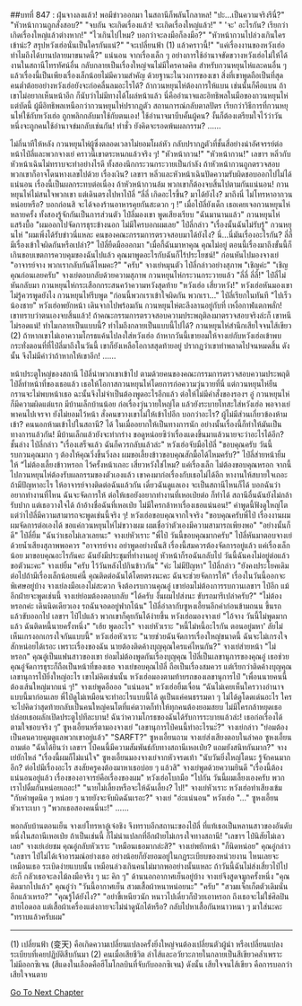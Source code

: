 ##บทที่ 847 : ฝุ่นจางลงแล้ว!
พอมีข่าวออกมา ในสถานีก็พลันโกลาหล!
"ปะ...เป็นความจริงรึนี่?"
"หัวหน้ากวนถูกสั่งสอบ?"
"จบกัน จะเกิดเรื่องแล้ว! จะเกิดเรื่องใหญ่แล้ว!"
" 'จะ' อะไรกัน? เรียกว่าเกิดเรื่องใหญ่แล้วต่างหาก!"
"ไวเกินไปไหม? บอกว่าจะลงมือก็ลงมือ?"
"หัวหน้ากวนไปล่วงเกินใครเข้าน่ะ? สรุปหวังเฮ่อนั่นเป็นใครกันแน่?"
"จะเปลี่ยนฟ้า (1) แล้วคราวนี้!"
"แค่เรื่องงานของหวังเฮ่อ ทำไมถึงได้บานปลายมาขนาดนี้?"
แน่นอน จากเรื่องเล็ก ๆ อย่างการใช้อำนาจขัดขวางหวังเฮ่อไม่ให้ได้งานในสถานีโทรทัศน์อื่น กลับกลายเป็นเรื่องใหญ่จนไม่มีใครคาดคิด สำหรับกวนหยุนไห่และคนอื่น ๆ แล้วเรื่องนี้เป็นเพียงเรื่องเล็กน้อยไม่มีความสำคัญ ด้วยฐานะในวงการของเขา สิ่งที่เขาพูดถือเป็นที่สุด คนต่ำต้อยอย่างหวังเฮ่อยังจะก่อคลื่นลมอะไรได้? ถ้ากวนหยุนไห่ต้องการให้แบน เช่นนั้นก็คือแบน ถ้าเขาไม่อยากเห็นหน้าอีก ก็นับว่าไม่มีทางได้โผล่หน้าแล้ว นี่คืออำนาจและอิทธิพลในมือของกวนหยุนไห่ แต่บัดนี้ ผู้มีอิทธิพลเหนือกว่ากวนหยุนไห่ปรากฏตัว สถานการณ์กลับตาลปัตร เรียกว่าวิธีการที่กวนหยุนไห่ใช้กับหวังเฮ่อ ถูกพลิกกลับมาใช้กับตนเอง!
ใช้อำนาจมาบีบคั้นผู้คน?
งั้นก็ต้องเตรียมใจไว้ว่าวันหนึ่งจะถูกคนใช้อำนาจข่มกลับเช่นกัน!
ทำชั่ว ยังคิดจะรอดพ้นผลกรรม?
……


ไม่กี่นาทีให้หลัง
กวนหยุนไห่ผู้ซึ่งตลอดเวลาไม่ยอมโผล่หัว กลับปรากฏตัวที่ชั้นสี่อย่างน่าอัศจรรย์ต่อหน้าไป๋ลี่และพวกจางเย่ คราวนี้เขาตระหนกแล้วจริง ๆ!
"หัวหน้ากวน!"
"หัวหน้ากวน!"
เลขาฯ หลิ่วกับหัวหน้าเฉินไม่ทราบจะทำอย่างไรดี ทั้งสองนึกกระวนกระวายเป็นกำลัง ถ้าหัวหน้ากวนถูกตรวจสอบ พวกเขาก็อาจโดนหางเลขไปด้วย เรื่องเงิน? เลขาฯ หลิ่วและหัวหน้าเฉินปัดความรับผิดชอบออกไปไม่ได้แน่นอน เรื่องนี้เป็นผลกระทบต่อเนื่อง ถ้าหัวหน้ากวนล้ม พวกเขาก็ต้องจบสิ้นไปตามกันแน่นอน!
กวนหยุนไห่ไม่สนใจพวกเขา แต่เดินตรงไปหาไป๋ลี่ “ลี่ลี่ เกิดอะไรขึ้น? มาได้ยังไง? มาถึงนี่ ไม่โทรหาอากวนหน่อยหรือ? บอกก่อนสิ จะได้จองร้านอาหารคุยกันสะดวก ๆ !” เมื่อไป๋ลี่ยังเด็ก เธอเคยเจอกวนหยุนไห่หลายครั้ง ทั้งสองรู้จักกันเป็นการส่วนตัว
ไป๋ลี่มองเขา พูดเสียงเรียบ "ฉันมานานแล้ว"
กวนหยุนไห่แสร้งบื้อ "ผมออกไปจัดการธุระข้างนอก ไม่มีใครบอกผมเลย"
ไป๋ลี่กล่าว "เรื่องนั้นฉันไม่รับรู้"
กวนหยุนไห่ "ผมเพิ่งได้รับข่าวนี่แหละ คนของคณะกรรมการตรวจสอบมาได้ยังไง? นี่...นี่มันเรื่องอะไรกัน? ลี่ลี่ มีเรื่องเข้าใจผิดกันหรือเปล่า?"
ไป๋ลี่ยืดมือออกมา "เมื่อกี้ฉันมาหาคุณ คุณไม่อยู่ ตอนนี้เรื่องมาถึงขั้นนี้ก็เกินขอบเขตการควบคุมของฉันไปแล้ว คุณมาพูดอะไรกับฉันก็ไร้ประโยชน์!" ก่อนหันไปมองจางเย่ "อาจารย์จาง พวกเรากลับกันดีไหมคะ?"
"ครับ" จางเย่หมุนตัว
ไป๋ลี่กล่าวอย่างสุภาพ "เชิญค่ะ"
"เชิญคุณก่อนเลยครับ" จางเย่ตอบกลับด้วยความสุภาพ
กวนหยุนไห่กระวนกระวายแล้ว "ลี่ลี่ ลี่ลี่!"
ไป๋ลี่ไม่หันกลับมา
กวนหยุนไห่กระเสือกกระสนคว้าความหวังสุดท้าย "หวังเฮ่อ เสี่ยวหวัง!"
หวังเฮ่อหันมองเขา ไม่รู้ควรพูดยังไง
กวนหยุนไห่รีบพูด "ก่อนนี้พวกเราเข้าใจผิดกัน พวกเรา..."
ไป๋ลี่เรียกในทันที "ไปเร็วน้องชาย"
หวังเฮ่อพยักหน้า เดินจากไปพร้อมกัน
กวนหยุนไห่ตะลึงลานอยู่กับที่ เหงื่อกาฬแตกพลั่ก!
เขาทราบว่าตนเองจบสิ้นแล้ว!
ถ้าคณะกรรมการตรวจสอบความประพฤติลงมาตรวจสอบจริงล่ะก็ เขาหนีไม่รอดแน่!
ทำไมกลายเป็นแบบนี้?
ทำไมถึงกลายเป็นแบบนี้ไปได้?
กวนหยุนไห่สำนึกเสียใจจนไส้เขียว (2) ถ้าหากเขาไม่เอาความโกรธแค้นไปลงใส่หวังเฮ่อ ถ้าหากวันนี้เขายอมให้จางเย่กับหวังเฮ่อเข้าพบ กระทั่งตอนที่ที่ไป๋ลี่มาถึงในวันนี้ เขาก็ยังเหลือโอกาสสุดท้ายอยู่ ปรากฏว่าเขาทำพลาดไปจนหมดสิ้น ดังนั้น จึงไม่มีคำว่าถ้าหากให้เขาอีก!
……


หน้าประตูใหญ่ของสถานี
ไป๋ลี่นำพวกเขาเข้าไป ตามด้วยคนของคณะกรรมการตรวจสอบความประพฤติ
ไป๋ลี่ทำหน้าที่ของเธอแล้ว เธอให้โอกาสกวนหยุนไห่โดยการก่อความวุ่นวายที่นี่ แต่กวนหยุนไห่ยืนกรานจะไม่พบหน้าเธอ ฉะนั้นจึงไม่จำเป็นต้องพูดอะไรอีกแล้ว ต่อให้ไม่มีคำสั่งของรองฯ อู๋ กวนหยุนไห่ก็มีความผิดแต่แรก มีบ้านเล็กบ้านน้อย ก่อเรื่องวุ่นวายใหญ่โต แล้วยังระบายโทสะใส่หวังเฮ่อ พอจางเย่พาคนไปเจรจา ยังไม่ยอมไว้หน้า สั่งคนขวางเขาไม่ให้เข้าไปอีก บอกว่าอะไร? ผู้ไม่มีส่วนเกี่ยวข้องห้ามเข้า? คนนอกห้ามเข้าไปในสถานี? ได้ ในเมื่ออยากให้เป็นทางการนัก อย่างนั้นเรื่องนี้ก็ทำให้มันเป็นทางการแล้วกัน! มีบ้านเล็กแล้วยังจะทำกร่าง ขอดูหน่อยซิว่าเรื่องแดงขึ้นมาแล้วนายจะว่าอะไรได้อีก?
ชั้นล่าง
ไป๋ลี่กล่าว "เรื่องเสร็จแล้ว ฉันก็ควรกลับแล้วล่ะ"
หวังเฮ่อจับมือไป๋ลี่ "ขอบคุณครับ วันนี้รบกวนคุณมาก ๆ ต้องให้คุณวิ่งขึ้นวิ่งลง ผมขอเลี้ยงข้าวขอบคุณสักมื้อได้ไหมครับ?"
ไป๋ลี่ส่ายหน้ายิ้มให้ “ไม่ต้องเลี้ยงข้าวหรอก ไว้ครั้งหน้าเถอะ เสี่ยวหวังใช่ไหม? แค่เรื่องเล็ก ไม่ต้องขอบคุณหรอก จากนี้ไปกวนหยุนไห่ต้องรับผลกรรมของตัวเองแล้ว เขาคงมาก่อเรื่องกับเธอไม่ได้อีก หางานให้สบายใจเถอะ ถ้ามีปัญหาอะไร ให้อาจารย์จางติดต่อฉันแล้วกัน เดี๋ยวฉันดูแลเอง จะเป็นสถานีไหนก็ได้ บอกฉันว่าอยากทำงานที่ไหน ฉันจะจัดการให้ ต่อให้เธอยังอยากทำงานที่เหอเป่ยต่อ ก็ทำได้ สถานีอื่นฉันยังไม่กล้ารับปาก แต่เธอวางใจได้ ถ้าอ้างชื่อฉันที่เหอเป่ย ไม่มีใครกล้าหาเรื่องเธอแน่นอน!”
คำพูดนี้ฟังดูใหญ่โต
แต่ว่าไป๋ลี่มีความสามารถจะพูดเช่นนี้จริง ๆ!
หวังเฮ่อขอบคุณจากใจจริง "ขอบคุณครับพี่ไป๋ เรื่องงานผม ผมจัดการต่อเองได้ ขอแค่กวนหยุนไห่ไม่ขวางผม ผมเชื่อว่าตัวเองมีความสามารถเพียงพอ"
"อย่างนั้นก็ดี" ไป๋ลี่ยิ้ม "ฉันว่าเธอไม่เลวเลยนะ"
จางเย่หัวเราะ "พี่ไป๋ วันนี้ขอบคุณมากครับ"
ไป๋ลี่หันมาตอบจางเย่ด้วยน้ำเสียงสุภาพพอควร "อาจารย์จาง อย่าพูดอย่างนั้นสิ เรื่องนี้สมควรต้องจัดการอยู่แล้ว แค่เรื่องเล็กน้อย มาขอบคุณอะไรกันคะ ฉันยังมีประชุมที่ทำงานอยู่ หัวหน้าก็รอฉันกลับไป วันนี้ฉันคงไม่อยู่ต่อแล้ว ขอตัวนะคะ"
จางเย่ยิ้ม "ครับ ไว้วันหลังไปกินข้าวกัน"
"ค่ะ ไม่มีปัญหา" ไป๋ลี่กล่าว "ยังคงประโยคเดิม ต่อไปถ้ามีเรื่องเล็กน้อยแค่นี้ คุณติดต่อฉันได้โดยตรงนะคะ ฉันจะช่วยจัดการให้"
เรื่องในวันนี้ออกจะพิเศษอยู่บ้าง จางเย่ลงมือเองไม่สะดวก จึงต้องรบกวนคุณอู๋ เขาย่อมไม่ต้องการรบกวนเลขาฯ ไป๋อีก แม้อีกฝ่ายจะพูดเช่นนี้ จางเย่ย่อมต้องตอบกลับ "ได้ครับ งั้นผมไปส่งนะ ขับรถมารึเปล่าครับ?"
"ไม่ต้องหรอกค่ะ เดินนิดเดียวเอง รถฉันจอดอยู่ฟากโน้น" ไป๋ลี่อำลากับซูหงเอี้ยนอีกคำก่อนข้ามถนน ขึ้นรถแล้วขับออกไป
เลขาฯ ไป๋ไปแล้ว พวกเขาก็คุยกันได้ง่ายขึ้น
หวังเฮ่อมองจางเย่ "ไอ้จาง วันนี้ไม่พูดมากแล้ว ฉันติดหนี้นายครั้งหนึ่ง"
"เฮ้ย พูดอะไร" จางเย่หัวเราะ "หนี้ไม่หนี้อะไรกัน ตอนอยู่มหา' ลัยไม่เห็นเกรงอกเกรงใจกันแบบนี้"
หวังเฮ่อหัวเราะ "นายช่วยฉันจัดการเรื่องใหญ่ขนาดนี้ ฉันจะไม่เกรงใจสักหน่อยได้เรอะ เพราะเรื่องของฉัน นายต้องติดค้างบุญคุณใครแค่ไหนกัน?"
จางเย่ส่ายหน้า "ไม่หรอก"
คุณอู๋เป็นแฟนสาวของเขา ย่อมไม่ต้องพูดกันเรื่องบุญคุณ ไป๋ลี่เป็นเลขานุการของคุณอู๋ เธอช่วยคุณอู๋จัดการธุระก็ถือเป็นหน้าที่ของเธอ จางเย่ขอบคุณไป๋ลี่ ถือเป็นเรื่องสมควร แต่เรียกว่าติดค้างบุญคุณเลขานุการไป๋ยิ่งใหญ่อะไร เขาไม่คิดเช่นนั้น
หวังเฮ่อมองตามท้ายรถของเลขานุการไป๋ "เพื่อนนายคนนี้ ต้องเส้นใหญ่มากแน่ ๆ!"
จางเย่พูดอือออ "แน่นอน"
หวังเฮ่อยิ้มเจื่อน “ฉันไม่เคยเห็นใครวางอำนาจแบบนี้มาก่อนเลย พี่ไป๋ดูไม่เหมือนจะทำอะไรแบบนี้ได้ ดูเป็นแค่คนธรรมดา ๆ ไม่ได้ดูโดดเด่นอะไร ใครจะไปคิดว่าสุดท้ายกลับเป็นคนใหญ่คนโตที่แค่ตวาดก็ทำให้ทุกคนต้องยอมสยบ ไม่มีใครกล้าหยุดเธอ ปล่อยเธอผลักเปิดประตูไปทีละบาน! ฉันว่าความโกรธของฉันได้รับการระบายแล้วล่ะ! เธอก่อเรื่องได้ตามใจชอบจริง ๆ”
ซูหงเอี้ยนหรี่ตามองจางเย่ "เลขานุการไป๋คนนี้ทำอะไรนะ่?"
จางเย่กล่าว "ย่อมต้องเป็นคนควบคุมดูแลพวกเขาอยู่แล้ว"
"SARFT?" ซูหงเอี้ยนถาม
จางเย่ส่งเสียงตอบในลำคอ
ซูหงเอี้ยนถามต่อ "ฉันได้ยินว่า เลขาฯ ไป๋คนนี้มีความสัมพันธ์กับทางสถานีเหอเป่ย? แถมยังสนิทกันมาก?"
จางเย่ยักไหล่ "เรื่องนี้ผมก็ไม่แน่ใจ"
ซูหงเอี้ยนมองจางเย่จากหัวจรดเท้า "นับวันยิ่งใหญ่โตนะ รู้จักคนมากอีก? ต่อไปมีเรื่องอะไร สงสัยครูคงต้องมาหาเธอบ่อย ๆ แล้วสิ"
จางเย่พูดด้วยความยินดี "เรื่องนี้ต้องแน่นอนอยู่แล้ว เรื่องของอาจารย์คือเรื่องของผม"
หวังเฮ่อโบกมือ "ไปกัน วันนี้ผมเลี้ยงเองครับ พวกเราไปดื่มกันหน่อยเถอะ!"
"นายไม่เลี้ยงหรือจะให้ฉันเลี้ยง? ไป!" จางเย่หัวเราะ
หวังเฮ่อทำเสียงเข้ม "กับคำพูดนิด ๆ หน่อย ๆ นายยังจะจับผิดฉันเรอะ?"
จางเย่ "อ่ะแน่นอน"
หวังเฮ่อ "..."
ซูหงเอี้ยนหัวเราะเบา ๆ "พวกเธอสองคนนี่นะ!"
……


พอกลับบ้านตอนเย็น
จางเย่โทรหาอู๋เจ๋อชิง จึงทราบอีกสถานะของไป๋ลี่ ที่แท้เธอเป็นหลานสาวของอันดับหนึ่งในสถานีเหอเป่ย ถ้าเป็นเช่นนี้ ก็ไม่น่าแปลกที่อีกฝ่ายไม่เกรงใจทางสถานี!
"เลขาฯ ไป๋นิสัยไม่เลวเลย" จางเย่เอ่ยชม
คุณอู๋กลับหัวเราะ "เหมือนเธอมากล่ะสิ?"
จางเย่พยักหน้า "ก็นิดหน่อย"
คุณอู๋กล่าว "เลขาฯ ไป๋ไม่ได้เจ้าอารมณ์อย่างเธอ อย่างน้อยก็ยังยอมอยู่ในกฏระเบียบของหน่วยงาน ไหนเลยจะเหมือนเธอ ระเบิดง่ายแบบนั้น เหมือนล่วงเกินคนไม่มากพออย่างนั้นแหละ ถ้าวันนี้ฉันไม่ส่งเสี่ยวไป๋ไปล่ะก็ กลัวเธอจะลงไม้ลงมือจริง ๆ นะ คิก ๆ"
ด้านนอกอากาศเย็นอยู่บ้าง จางเย่จึงสูดจมูกครั้งหนึ่ง "คุณคิดมากไปแล้ว"
คุณอู๋ว่า "วันนี้อากาศเย็น สวมเสื้อผ้าหนาหน่อยนะ"
"ครับ"
"สวมแจ็กเก็ตตัวเดิมนั่นอีกแล้วเหรอ?"
"คุณรู้ได้ยังไง?"
"อย่าขี้เหนียวนัก หนาวไปเดี๋ยวก็ป่วยเอาหรอก ถึงเธอจะไม่ใช่ศิลปินสายไอดอล แต่เสื้อผ้าเครื่องแต่งกายจะไม่น่าดูนักได้หรือ? กลับไปหาเสื้อกันหนาวหนา ๆ มาใส่นะคะ
"ทราบแล้วครับผม"


****************************************************
(1) เปลี่ยนฟ้า (变天) คือเกิดความเปลี่ยนแปลงครั้งยิ่งใหญ่จนต้องเปลี่ยนตัวผู้นำ หรือเปลี่ยนแปลงระเบียบที่เคยปฏิบัติสืบกันมา
(2) คนเมื่อเสียชีวิต ลำไส้และอวัยวะภายในกลายเป็นสีเขียวคล้ำเพราะไม่มีออกซิเจน (สีแดงในเลือดคือฮีโมโกลบินที่จับกับออกซิเจน) ดังนั้น เสียใจจนไส้เขียว คือการบอกว่าเสียใจจนตาย




[Go To Next Chapter]( ./45.md)